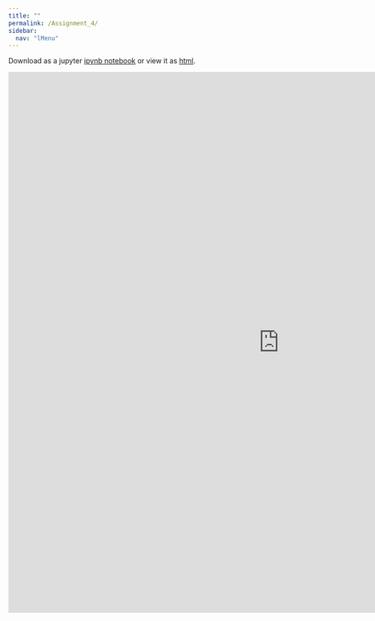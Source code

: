 ```yaml
---
title: ""
permalink: /Assignment_4/
sidebar:
  nav: "lMenu"
---
```


Download as a jupyter [ipynb notebook](https://datascience-intro.github.io/1MS041-2024/notebooks/Assignment_4.ipynb) or view it as [html](https://datascience-intro.github.io/1MS041-2024/notebooks/Assignment_4.html).

<iframe src="https://datascience-intro.github.io/1MS041-2024/notebooks/Assignment_4.html" width="1080" height="1080" frameborder="0"></iframe>

    